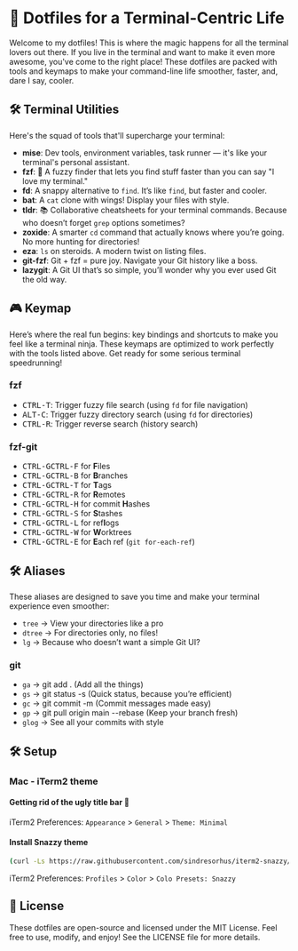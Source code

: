 # 🚀 Dotfiles for a Terminal-Centric Life

Welcome to my dotfiles! This is where the magic happens for all the terminal lovers out there. If you live in the terminal and want to make it even more awesome, you've come to the right place! These dotfiles are packed with tools and keymaps to make your command-line life smoother, faster, and, dare I say, cooler.

## 🛠️ Terminal Utilities

Here's the squad of tools that'll supercharge your terminal:

- **mise**: Dev tools, environment variables, task runner — it's like your terminal's personal assistant.
- **fzf**: 🌸 A fuzzy finder that lets you find stuff faster than you can say "I love my terminal."
- **fd**: A snappy alternative to `find`. It’s like `find`, but faster and cooler.
- **bat**: A `cat` clone with wings! Display your files with style.
- **tldr**: 📚 Collaborative cheatsheets for your terminal commands. Because who doesn’t forget `grep` options sometimes?
- **zoxide**: A smarter `cd` command that actually knows where you’re going. No more hunting for directories!
- **eza**: `ls` on steroids. A modern twist on listing files.
- **git-fzf**: Git + fzf = pure joy. Navigate your Git history like a boss.
- **lazygit**: A Git UI that’s so simple, you’ll wonder why you ever used Git the old way.

## 🎮 Keymap

Here’s where the real fun begins: key bindings and shortcuts to make you feel like a terminal ninja. These keymaps are optimized to work perfectly with the tools listed above. Get ready for some serious terminal speedrunning!

### fzf

- <kbd>CTRL-T</kbd>: Trigger fuzzy file search (using `fd` for file navigation)
- <kbd>ALT-C</kbd>: Trigger fuzzy directory search (using `fd` for directories)
- <kbd>CTRL-R</kbd>: Trigger reverse search (history search)

### fzf-git

* <kbd>CTRL-G</kbd><kbd>CTRL-F</kbd> for **F**iles
* <kbd>CTRL-G</kbd><kbd>CTRL-B</kbd> for **B**ranches
* <kbd>CTRL-G</kbd><kbd>CTRL-T</kbd> for **T**ags
* <kbd>CTRL-G</kbd><kbd>CTRL-R</kbd> for **R**emotes
* <kbd>CTRL-G</kbd><kbd>CTRL-H</kbd> for commit **H**ashes
* <kbd>CTRL-G</kbd><kbd>CTRL-S</kbd> for **S**tashes
* <kbd>CTRL-G</kbd><kbd>CTRL-L</kbd> for ref**l**ogs
* <kbd>CTRL-G</kbd><kbd>CTRL-W</kbd> for **W**orktrees
* <kbd>CTRL-G</kbd><kbd>CTRL-E</kbd> for **E**ach ref (`git for-each-ref`)

## 🛠️ Aliases

These aliases are designed to save you time and make your terminal experience even smoother:

- `tree` → View your directories like a pro
- `dtree` → For directories only, no files!
- `lg` → Because who doesn’t want a simple Git UI?

### git

- `ga` → git add . (Add all the things)
- `gs` → git status -s (Quick status, because you’re efficient)
- `gc` → git commit -m (Commit messages made easy)
- `gp` → git pull origin main --rebase (Keep your branch fresh)
- `glog` → See all your commits with style

## 🛠️ Setup

### Mac - iTerm2 theme

#### Getting rid of the ugly title bar 💩

iTerm2 Preferences: `Appearance` > `General` > `Theme: Minimal`

#### Install Snazzy theme

```bash
(curl -Ls https://raw.githubusercontent.com/sindresorhus/iterm2-snazzy/main/Snazzy.itermcolors > /tmp/Snazzy.itermcolors && open /tmp/Snazzy.itermcolors)
```

iTerm2 Preferences: `Profiles` > `Color` > `Colo Presets: Snazzy`

## 📜 License

These dotfiles are open-source and licensed under the MIT License. Feel free to use, modify, and enjoy! See the LICENSE file for more details.
